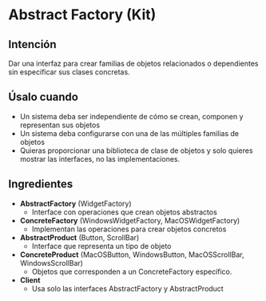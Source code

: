 # Abstract Factory (Kit)
## Intención
Dar una interfaz para crear familias de objetos relacionados o dependientes sin especificar sus clases concretas.
## Úsalo cuando
- Un sistema deba ser independiente de cómo se crean, componen y representan sus objetos
- Un sistema deba configurarse con una de las múltiples familias de objetos
- Quieras proporcionar una biblioteca de clase de objetos y solo quieres mostrar las interfaces, no las implementaciones.
## Ingredientes
- **AbstractFactory** (WidgetFactory)
    - Interface con operaciones que crean objetos abstractos
- **ConcreteFactory** (WindowsWidgetFactory, MacOSWidgetFactory)
    - Implementan las operaciones para crear objetos concretos
- **AbstractProduct** (Button, ScrollBar)
    - Interface que representa un tipo de objeto
- **ConcreteProduct** (MacOSButton, WindowsButton, MacOSScrollBar, WindowsScrollBar)
    - Objetos que corresponden a un ConcreteFactory específico.
- **Client**
    - Usa solo las interfaces AbstractFactory y AbstractProduct